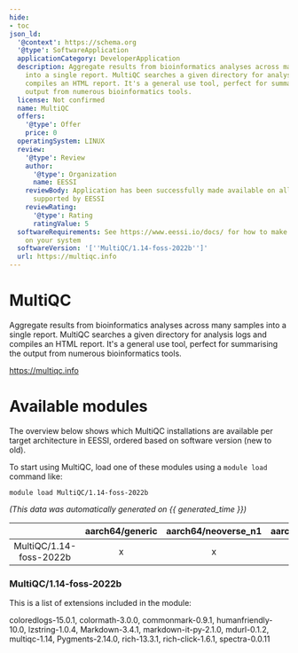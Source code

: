 ```yaml
---
hide:
- toc
json_ld:
  '@context': https://schema.org
  '@type': SoftwareApplication
  applicationCategory: DeveloperApplication
  description: Aggregate results from bioinformatics analyses across many samples
    into a single report. MultiQC searches a given directory for analysis logs and
    compiles an HTML report. It's a general use tool, perfect for summarising the
    output from numerous bioinformatics tools.
  license: Not confirmed
  name: MultiQC
  offers:
    '@type': Offer
    price: 0
  operatingSystem: LINUX
  review:
    '@type': Review
    author:
      '@type': Organization
      name: EESSI
    reviewBody: Application has been successfully made available on all architectures
      supported by EESSI
    reviewRating:
      '@type': Rating
      ratingValue: 5
  softwareRequirements: See https://www.eessi.io/docs/ for how to make EESSI available
    on your system
  softwareVersion: '[''MultiQC/1.14-foss-2022b'']'
  url: https://multiqc.info
---
```


MultiQC
=======


Aggregate results from bioinformatics analyses across many samples into a single report. MultiQC searches a given directory for analysis logs and compiles an HTML report. It's a general use tool, perfect for summarising the output from numerous bioinformatics tools.

https://multiqc.info
# Available modules


The overview below shows which MultiQC installations are available per target architecture in EESSI, ordered based on software version (new to old).

To start using MultiQC, load one of these modules using a `module load` command like:

```shell
module load MultiQC/1.14-foss-2022b
```

*(This data was automatically generated on {{ generated_time }})*  

| |aarch64/generic|aarch64/neoverse_n1|aarch64/neoverse_v1|x86_64/generic|x86_64/amd/zen2|x86_64/amd/zen3|x86_64/amd/zen4|x86_64/intel/haswell|x86_64/intel/sapphirerapids|x86_64/intel/skylake_avx512|
| :---: | :---: | :---: | :---: | :---: | :---: | :---: | :---: | :---: | :---: | :---: |
|MultiQC/1.14-foss-2022b|x|x|x|x|x|x|x|x|-|x|


### MultiQC/1.14-foss-2022b

This is a list of extensions included in the module:

coloredlogs-15.0.1, colormath-3.0.0, commonmark-0.9.1, humanfriendly-10.0, lzstring-1.0.4, Markdown-3.4.1, markdown-it-py-2.1.0, mdurl-0.1.2, multiqc-1.14, Pygments-2.14.0, rich-13.3.1, rich-click-1.6.1, spectra-0.0.11